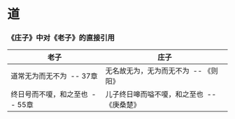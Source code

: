 # 道

### 《庄子》中对《老子》的直接引用

| 老子                  | 庄子                       |
| ------------------- | ------------------------ |
| 道常无为而无不为  -- 37章    | 无名故无为，无为而无不为  -- 《则阳》    |
| 终日号而不嗄，和之至也  -- 55章 | 儿子终日嗥而嗌不嗄，和之至也  -- 《庚桑楚》 |
